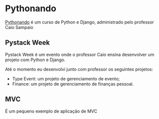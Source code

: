 # Pythonando


[Pythonando](https://pythonando.com.br) é um curso de Python e Django, administrado pelo professor Caio Sampaio 


## Pystack Week

Pystack Week é um evento onde o professor Caio ensina desenvolver um projeto com Python e Django.

Até o momento eu desenvolvi junto com professor os seguintes projetos:


- Type Event:  um projeto de gerenciamento de evento;
- Finance:  um projeto de gerenciamento de finanças pessoal.


## MVC

É um pequeno exemplo de aplicação de MVC


